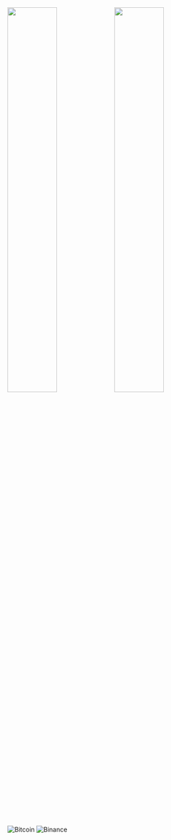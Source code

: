 <img align="left"  width="47%" src="https://github-readme-stats.vercel.app/api?username=JIMMY2052&show_icons=true&theme=onedark" />

<img align="left"  width="47%" src=https://github.com/JIMMY2052/github-readme-stats/>






![Bitcoin](https://img.shields.io/badge/Bitcoin-000?style=for-the-badge&logo=bitcoin&logoColor=white)
![Binance](https://img.shields.io/badge/Binance-FCD535?style=for-the-badge&logo=binance&logoColor=white)
